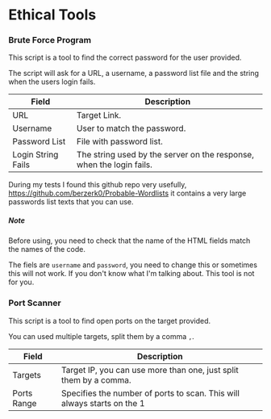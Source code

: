 # Ethical Tools

### Brute Force Program

This script is a tool to find the correct password for the user provided.

The script will ask for a URL, a username, a password list file and the string when the users login fails.

| Field              | Description                                                          |
| ------------------ | -------------------------------------------------------------------- |
| URL                | Target Link.                                                         |
| Username           | User to match the password.                                          |
| Password List      | File with password list.                                             |
| Login String Fails | The string used by the server on the response, when the login fails. |


During my tests I found this github repo very usefully, https://github.com/berzerk0/Probable-Wordlists it contains a very large passwords list texts that you can use.

##### Note

Before using, you need to check that the name of the HTML fields match the names of the code.

The fiels are `username` and `password`, you need to change this or sometimes this will not work. If you don't know what I'm talking about. This tool is not for you.

### Port Scanner

This script is a tool to find open ports on the target provided.

You can used multiple targets, split them by a comma `,`.


| Field              | Description                                                             |
| ------------------ | ----------------------------------------------------------------------- |
| Targets            | Target IP, you can use more than one, just split them by a comma.       |
| Ports Range        | Specifies the number of ports to scan. This will always starts on the 1 |
